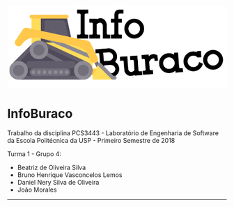 ![](InfoBuraco/res/Logo.png)

# InfoBuraco

Trabalho da disciplina PCS3443 - Laboratório de Engenharia de Software da Escola Politécnica da USP - Primeiro Semestre de 2018

Turma 1 - Grupo 4:
* Beatriz de Oliveira Silva
* Bruno Henrique Vasconcelos Lemos
* Daniel Nery Silva de Oliveira
* João Morales

-------------------------------
